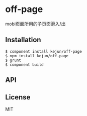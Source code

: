 
# off-page

  mobi页面所用的子页面滑入/出

## Installation

    $ component install kejun/off-page
    $ npm install kejun/off-page
    $ grunt 
    $ component build 

## API

   

## License

  MIT
